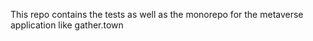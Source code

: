This repo contains the tests as well as the monorepo for the metaverse application like gather.town
